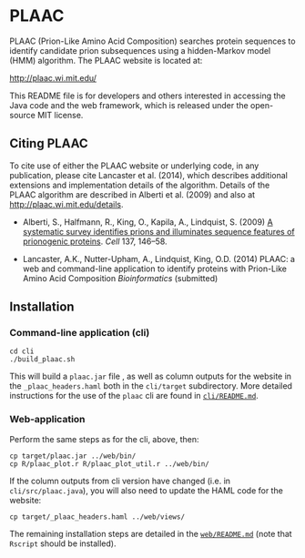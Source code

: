 PLAAC
=====

PLAAC (Prion-Like Amino Acid Composition) searches protein sequences
to identify candidate prion subsequences using a hidden-Markov model
(HMM) algorithm.  The PLAAC website is located at: 

 http://plaac.wi.mit.edu/

This README file is for developers and others interested in accessing
the Java code and the web framework, which is released under the
open-source MIT license.

Citing PLAAC
------------

To cite use of either the PLAAC website or underlying code, in any
publication, please cite Lancaster et al. (2014), which describes
additional extensions and implementation details of the algorithm.
Details of the PLAAC algorithm are described in Alberti et al. (2009)
and also at http://plaac.wi.mit.edu/details.


* Alberti, S., Halfmann, R., King, O., Kapila, A., Lindquist, S. (2009) 
[A systematic survey identifies prions and illuminates sequence
features of prionogenic proteins](http://www.sciencedirect.com/science/article/pii/S0092867409002669).
*Cell* 137, 146–58.  

* Lancaster, A.K., Nutter-Upham, A., Lindquist, King, O.D. (2014)
PLAAC: a web and command-line application to identify proteins with
Prion-Like Amino Acid Composition *Bioinformatics* (submitted)


Installation
------------

### Command-line application (cli)

    cd cli
    ./build_plaac.sh

This will build a ```plaac.jar``` file , as well as column outputs for the website in the ```_plaac_headers.haml``` both in the ```cli/target``` subdirectory.  More  detailed instructions for the use of the ```plaac``` cli are found in [```cli/README.md```](https://github.com/whitehead/PLAAC/blob/master/cli/README.md).


### Web-application

Perform the same steps as for the cli, above, then:

    cp target/plaac.jar ../web/bin/
    cp R/plaac_plot.r R/plaac_plot_util.r ../web/bin/

If the column outputs from cli version have changed (i.e. in ```cli/src/plaac.java```), you will also need to update the HAML code for the website:

    cp target/_plaac_headers.haml ../web/views/

The remaining installation steps are detailed in the [```web/README.md```](https://github.com/whitehead/PLAAC/blob/master/web/README.md) (note that ```Rscript``` 
should be installed).

